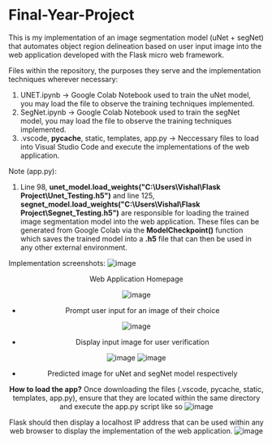 # Final-Year-Project
This is my implementation of an image segmentation model (uNet + segNet) that automates object region delineation based on user input image into the web application developed with the Flask micro web framework.

Files within the repository, the purposes they serve and the implementation techniques wherever necessary:
1. UNET.ipynb -> Google Colab Notebook used to train the uNet model, you may load the file to observe the training techniques implemented.
2. SegNet.ipynb -> Google Colab Notebook used to train the segNet model, you may load the file to observe the training techniques implemented.
3. .vscode, __pycache__, static, templates, app.py -> Neccessary files to load into Visual Studio Code and execute the implementations of the web application.

Note (app.py):
1. Line 98, __unet_model.load_weights("C:\\Users\\Vishal\\Flask Project\\Unet_Testing.h5")__ and line 125, __segnet_model.load_weights("C:\\Users\\Vishal\\Flask Project\\Segnet_Testing.h5")__ are responsible for loading the trained image segmentation model into the web application. These files can be generated from Google Colab via the __ModelCheckpoint()__ function which saves the trained model into a __.h5__ file that can then be used in any other external environment. 

Implementation screenshots:
![image](https://github.com/ShreeVishal/Final-Year-Project/assets/93562563/29836603-e0c4-4356-a134-be61bdd28e78)
<center> Web Application Homepage <center>

![image](https://github.com/ShreeVishal/Final-Year-Project/assets/93562563/62e2edeb-0b42-4e2f-b0b9-045541241c1e)
- Prompt user input for an image of their choice

![image](https://github.com/ShreeVishal/Final-Year-Project/assets/93562563/417a4565-a9af-4c5b-9d52-48d279288d02)
- Display input image for user verification

![image](https://github.com/ShreeVishal/Final-Year-Project/assets/93562563/1d034c5d-54a4-4a99-9b84-412e39681f02)
![image](https://github.com/ShreeVishal/Final-Year-Project/assets/93562563/2f888ee7-ac68-43ef-90a5-32ac5a76cb03)
- Predicted image for uNet and segNet model respectively

__How to load the app?__
Once downloading the files (.vscode, pycache, static, templates, app.py), ensure that they are located within the same directory and execute the app.py script like so ![image](https://github.com/ShreeVishal/Final-Year-Project/assets/93562563/226dbad4-7c49-42c7-9b1e-9997b1386009)

Flask should then display a localhost IP address that can be used within any web browser to display the implementation of the web application.
![image](https://github.com/ShreeVishal/Final-Year-Project/assets/93562563/3e30d2c1-9cea-4e63-9a07-4bc6c610580b)


